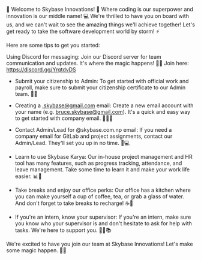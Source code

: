 👋 Welcome to Skybase Innovations! 🚀 Where coding is our superpower and innovation is our middle name! 💻 We're thrilled to have you on board with us, and we can't wait to see the amazing things we'll achieve together! Let's get ready to take the software development world by storm! ⚡️

Here are some tips to get you started:

Using Discord for messaging: Join our Discord server for team communication and updates. It's where the magic happens! 🔮🌟 Join here: https://discord.gg/YrqtdvDS

- Submit your citizenship to Admin: To get started with official work and payroll, make sure to submit your citizenship certificate to our Admin team. 📄💼

- Creating a <name>.skybase@gmail.com email: Create a new email account with your name (e.g. bruce.skybase@gmail.com). It's a quick and easy way to get started with company email. 📧👨‍💻

- Contact Admin/Lead for @skybase.com.np email: If you need a company email for GitLab and project assignments, contact our Admin/Lead. They'll set you up in no time. 📨💻

- Learn to use Skybase Karya: Our in-house project management and HR tool has many features, such as progress tracking, attendance, and leave management. Take some time to learn it and make your work life easier. 📊📆

- Take breaks and enjoy our office perks: Our office has a kitchen where you can make yourself a cup of coffee, tea, or grab a glass of water. And don't forget to take breaks to recharge! ☕🍪

- If you're an intern, know your supervisor: If you're an intern, make sure you know who your supervisor is and don't hesitate to ask for help with tasks. We're here to support you. 👨‍🏫📚

We're excited to have you join our team at Skybase Innovations! Let's make some magic happen. 🚀🌟
